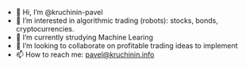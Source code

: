 - 👋 Hi, I’m @kruchinin-pavel
- 👀 I’m interested in algorithmic trading (robots): stocks, bonds, cryptocurrencies.
- 🌱 I’m currently strudying Machine Learing
- 💞️ I’m looking to collaborate on profitable trading ideas to implement
- 📫 How to reach me: pavel@kruchinin.info

<!---
kruchinin-pavel/kruchinin-pavel is a ✨ special ✨ repository because its `README.md` (this file) appears on your GitHub profile.
You can click the Preview link to take a look at your changes.
--->

